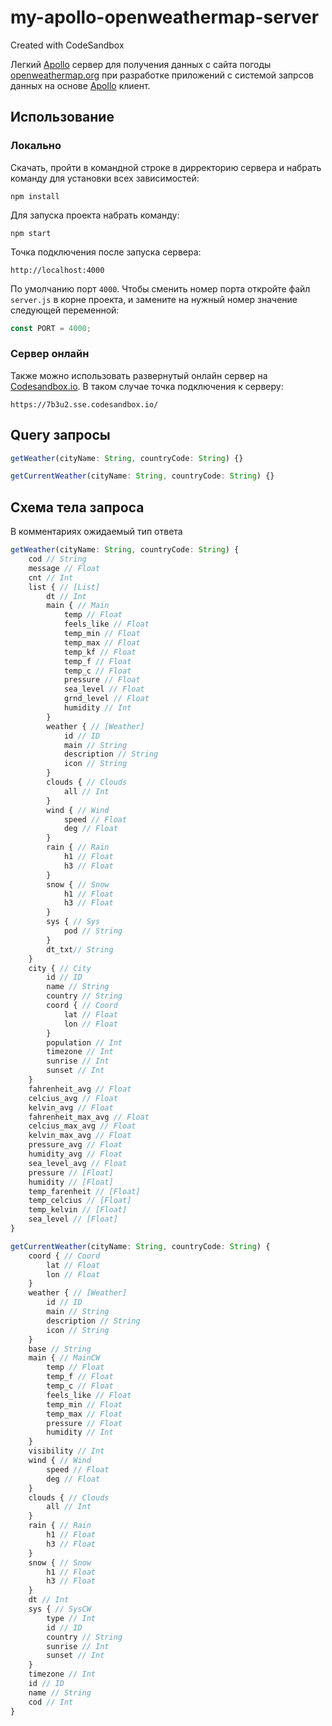 # my-apollo-openweathermap-server

Created with CodeSandbox

Легкий [Apollo](https://www.apollographql.com/docs/apollo-server/) сервер для получения данных с сайта погоды [openweathermap.org](openweathermap.org) при разработке приложений с системой запрсов данных на основе [Apollo](https://www.apollographql.com/docs/react/) клиент.

## Использование

### Локально

Скачать, пройти в командной строке в дирректорию сервера и набрать команду для установки всех зависимостей:

```
npm install
```

Для запуска проекта набрать команду:

```
npm start
```

Точка подключения после запуска сервера:

```
http://localhost:4000
```

По умолчанию порт `4000`. Чтобы сменить номер порта откройте файл `server.js` в корне проекта, и замените на нужный номер значение следующей переменной:

```js
const PORT = 4000;
```

### Сервер онлайн

Также можно использовать развернутый онлайн сервер на [Codesandbox.io](https://codesandbox.io/). В таком случае точка подключения к серверу:

```
https://7b3u2.sse.codesandbox.io/
```

## Query запросы

```js
getWeather(cityName: String, countryCode: String) {}

getCurrentWeather(cityName: String, countryCode: String) {}
```

## Схема тела запроса

В комментариях ожидаемый тип ответа

```js
getWeather(cityName: String, countryCode: String) {
    cod // String
    message // Float
    cnt // Int
    list { // [List]
        dt // Int
        main { // Main
            temp // Float
            feels_like // Float
            temp_min // Float
            temp_max // Float
            temp_kf // Float
            temp_f // Float
            temp_c // Float
            pressure // Float
            sea_level // Float
            grnd_level // Float
            humidity // Int
        }
        weather { // [Weather]
            id // ID
            main // String
            description // String
            icon // String
        }
        clouds { // Clouds
            all // Int
        }
        wind { // Wind
            speed // Float
            deg // Float
        }
        rain { // Rain
            h1 // Float
            h3 // Float
        }
        snow { // Snow
            h1 // Float
            h3 // Float
        }
        sys { // Sys
            pod // String
        }
        dt_txt// String
    }
    city { // City
        id // ID
        name // String
        country // String
        coord { // Coord
            lat // Float
            lon // Float
        }
        population // Int
        timezone // Int
        sunrise // Int
        sunset // Int
    }
    fahrenheit_avg // Float
    celcius_avg // Float
    kelvin_avg // Float
    fahrenheit_max_avg // Float
    celcius_max_avg // Float
    kelvin_max_avg // Float
    pressure_avg // Float
    humidity_avg // Float
    sea_level_avg // Float
    pressure // [Float]
    humidity // [Float]
    temp_farenheit // [Float]
    temp_celcius // [Float]
    temp_kelvin // [Float]
    sea_level // [Float]
}

getCurrentWeather(cityName: String, countryCode: String) {
    coord { // Coord
        lat // Float
        lon // Float
    }
    weather { // [Weather]
        id // ID
        main // String
        description // String
        icon // String
    }
    base // String
    main { // MainCW
        temp // Float
        temp_f // Float
        temp_c // Float
        feels_like // Float
        temp_min // Float
        temp_max // Float
        pressure // Float
        humidity // Int
    }
    visibility // Int
    wind { // Wind
        speed // Float
        deg // Float
    }
    clouds { // Clouds
        all // Int
    }
    rain { // Rain
        h1 // Float
        h3 // Float
    }
    snow { // Snow
        h1 // Float
        h3 // Float
    }
    dt // Int
    sys { // SysCW
        type // Int
        id // ID
        country // String
        sunrise // Int
        sunset // Int
    }
    timezone // Int
    id // ID
    name // String
    cod // Int
}
```
